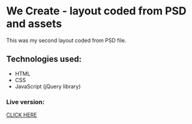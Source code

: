 # We Create - layout coded from PSD and assets
This was my second layout coded from PSD file.

## Technologies used:
* HTML
* CSS
* JavaScript (jQuery library)

### Live version:
[CLICK HERE](https://susanel.github.io/we-create-layout-02/)
